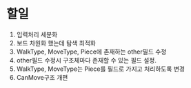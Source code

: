 # 할일
1. 입력처리 세분화
2. 보드 차원화 했는데 탐색 최적화
3. WalkType, MoveType, Piece에 존재하는 other필드 수정
4. other필드 수정시 구조체마다 존재할 수 있는 필드 설정.
5. WalkType, MoveType는 Piece를 필드로 가지고 처리하도록 변경
6. CanMove구조 개편
